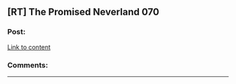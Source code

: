 ## [RT] The Promised Neverland 070

### Post:

[Link to content](https://readms.net/r/neverland/070/4819/1)

### Comments:

---

